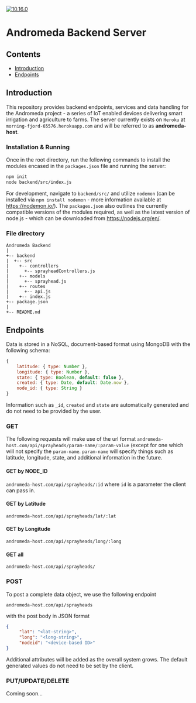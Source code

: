 [![10.16.0](https://img.shields.io/node/v/node.svg?style=flat)](http://nodejs.org/download/)

# Andromeda Backend Server

## Contents

- [Introduction](#intro)
- [Endpoints](#ep)

<a name = "intro"></a>
## Introduction 
This repository provides backend endpoints, services and data handling for the Andromeda project - a series of IoT enabled devices delivering smart irrigation and agriculture to farms. The server currently exists on `Heroku` at `morning-fjord-65576.herokuapp.com` and will be referred to as **andromeda-host**. 

### Installation & Running 
Once in the root directory, run the following commands to install the modules encased in the `packages.json` file and running the server:

``` bash
npm init
node backend/src/index.js
```

For development, navigate to `backend/src/` and utilize `nodemon` (can be installed via `npm install nodemon` - more information available at https://nodemon.io/). The `packages.json` also outlines the currently compatible versions of the modules required, as well as the latest version of node.js - which can be downloaded from https://nodejs.org/en/.

### File directory
```
Andromeda Backend
|
+-- backend
|  +-- src
|    +-- controllers
|      +-- sprayheadControllers.js
|    +-- models
|      +-- sprayhead.js
|    +-- routes
|      +-- api.js
|    +-- index.js
+-- package.json
|
+-- README.md
```
<a name = "ep"></a>
## Endpoints

Data is stored in a NoSQL, document-based format using MongoDB with the following schema:

```javascript
{
    latitude: { type: Number },
    longitude: { type: Number },
    state: { type: Boolean, default: false },
    created: { type: Date, default: Date.now },
    node_id: { type: String }
}
```

Information such as `_id`, `created` and `state` are automatically generated and do not need to be provided by the user. 

### GET

The following requests will make use of the url format `andromeda-host.com/api/sprayheads/param-name/:param-value` (except for one which will not specify the `param-name`. `param-name` will specify things such as latitude, longitude, state, and additional information in the future. 

#### GET by NODE_ID

`andromeda-host.com/api/sprayheads/:id` where `id` is a parameter the client can pass in.

#### GET by Latitude

`andromeda-host.com/api/sprayheads/lat/:lat`

#### GET by Longitude

`andromeda-host.com/api/sprayheads/long/:long`

#### GET all

`andromeda-host.com/api/sprayheads/`

### POST

To post a complete data object, we use the following endpoint

`andromeda-host.com/api/sprayheads` 

with the post body in JSON format

```json
{
     "lat": "<lat-string>",
     "long": "<long-string>",
     "nodeid": "<device-based ID>"
}
```

Additional attributes will be added as the overall system grows. The default generated values do not need to be set by the client. 

### PUT/UPDATE/DELETE

Coming soon...


